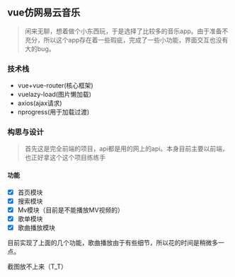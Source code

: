 ## vue仿网易云音乐

> 闲来无聊，想着做个小东西玩，于是选择了比较多的音乐app。由于准备不充分，所以这个app存在着一些瑕疵，完成了一些小功能，界面交互也没有大的bug。

### 技术栈

- vue+vue-router(核心框架)
- vuelazy-load(图片懒加载)
- axios(ajax请求)
- nprogress(用于加载过渡)

### 构思与设计

> 首先这是完全前端的项目，api都是用的网上的api。本身目前主要以前端，也正好拿这个这个项目练练手

#### 功能

- [x] 首页模块
- [x] 搜索模块
- [x] Mv模块（目前是不能播放MV视频的）
- [x] 歌单模块
- [x] 歌曲播放模块

目前实现了上面的几个功能，歌曲播放由于有些细节，所以花的时间是稍微多一点。

截图放不上来（T_T）

